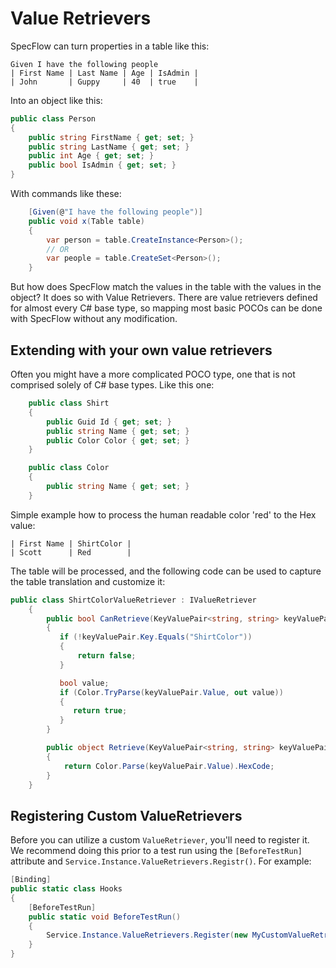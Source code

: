 # Value Retrievers

SpecFlow can turn properties in a table like this:

```gherkin
Given I have the following people
| First Name | Last Name | Age | IsAdmin | 
| John       | Guppy     | 40  | true    |
```

Into an object like this:

```c#
public class Person
{
    public string FirstName { get; set; }
    public string LastName { get; set; }
    public int Age { get; set; }
    public bool IsAdmin { get; set; }
}
```

With commands like these:

```c#
    [Given(@"I have the following people")]
    public void x(Table table)
    {
        var person = table.CreateInstance<Person>();
        // OR
        var people = table.CreateSet<Person>();
    }

```

But how does SpecFlow match the values in the table with the values in the object?  It does so with Value Retrievers.  There are value retrievers defined for almost every C# base type, so mapping most basic POCOs can be done with SpecFlow without any modification.

## Extending with your own value retrievers

Often you might have a more complicated POCO type, one that is not comprised solely of C# base types.  Like this one:

```c#
    public class Shirt
    {
        public Guid Id { get; set; }
        public string Name { get; set; }
        public Color Color { get; set; }
    }

    public class Color
    {
        public string Name { get; set; }
    }
```
 
Simple example how to process the human readable color 'red' to the Hex value:

```gherkin
| First Name | ShirtColor | 
| Scott      | Red        |
```
The table will be processed, and the following code can be used to capture the table translation and customize it:
```c#
public class ShirtColorValueRetriever : IValueRetriever
    {
        public bool CanRetrieve(KeyValuePair<string, string> keyValuePair, Type targetType, Type propertyType)
        {
           if (!keyValuePair.Key.Equals("ShirtColor"))
           {
               return false;
           }

           bool value;
           if (Color.TryParse(keyValuePair.Value, out value))
           {
              return true;
           }  
        }

        public object Retrieve(KeyValuePair<string, string> keyValuePair, Type targetType, Type propertyType)
        {
            return Color.Parse(keyValuePair.Value).HexCode;
        }
    }
```

## Registering Custom ValueRetrievers

Before you can utilize a custom `ValueRetriever`, you'll need to register it. We recommend doing this prior to a test run using the `[BeforeTestRun]` attribute and `Service.Instance.ValueRetrievers.Registr()`. For example:

``` csharp
[Binding]
public static class Hooks
{
    [BeforeTestRun]
    public static void BeforeTestRun()
    {
        Service.Instance.ValueRetrievers.Register(new MyCustomValueRetriever());
    }
}
```
